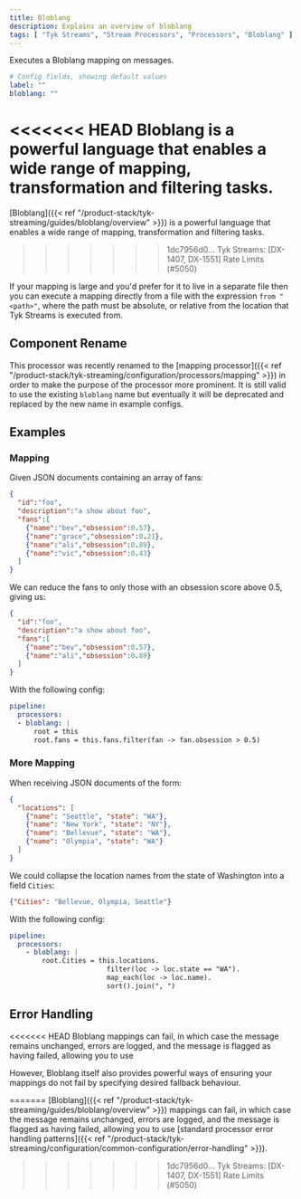 ```yaml
---
title: Bloblang
description: Explains an overview of bloblang
tags: [ "Tyk Streams", "Stream Processors", "Processors", "Bloblang" ]
---
```


<!-- TODO: add a link -->
Executes a Bloblang mapping on messages.

```yml
# Config fields, showing default values
label: ""
bloblang: ""
```

<<<<<<< HEAD
Bloblang is a powerful language that enables a wide range of mapping, transformation and filtering tasks.
=======
[Bloblang]({{< ref "/product-stack/tyk-streaming/guides/bloblang/overview" >}}) is a powerful language that enables a wide range of mapping, transformation and filtering tasks.
>>>>>>> 1dc7956d0... Tyk Streams: [DX-1407, DX-1551] Rate Limits (#5050)

If your mapping is large and you'd prefer for it to live in a separate file then you can execute a mapping directly from a file with the expression `from "<path>"`, where the path must be absolute, or relative from the location that Tyk Streams is executed from.

## Component Rename

<!-- TODO: add mapping processor and link to it -->
This processor was recently renamed to the [mapping processor]({{< ref "/product-stack/tyk-streaming/configuration/processors/mapping" >}}) in order to make the purpose of the processor more prominent. It is still valid to use the existing `bloblang` name but eventually it will be deprecated and replaced by the new name in example configs.

## Examples

### Mapping

Given JSON documents containing an array of fans:

```json
{
  "id":"foo",
  "description":"a show about foo",
  "fans":[
    {"name":"bev","obsession":0.57},
    {"name":"grace","obsession":0.21},
    {"name":"ali","obsession":0.89},
    {"name":"vic","obsession":0.43}
  ]
}
```

We can reduce the fans to only those with an obsession score above 0.5, giving us:

```json
{
  "id":"foo",
  "description":"a show about foo",
  "fans":[
    {"name":"bev","obsession":0.57},
    {"name":"ali","obsession":0.89}
  ]
}
```

With the following config:

```yaml
pipeline:
  processors:
  - bloblang: |
      root = this
      root.fans = this.fans.filter(fan -> fan.obsession > 0.5)
```

### More Mapping

When receiving JSON documents of the form:

```json
{
  "locations": [
    {"name": "Seattle", "state": "WA"},
    {"name": "New York", "state": "NY"},
    {"name": "Bellevue", "state": "WA"},
    {"name": "Olympia", "state": "WA"}
  ]
}
```

We could collapse the location names from the state of Washington into a field `Cities`:

```json
{"Cities": "Bellevue, Olympia, Seattle"}
```

With the following config:

```yaml
pipeline:
  processors:
    - bloblang: |
        root.Cities = this.locations.
                        filter(loc -> loc.state == "WA").
                        map_each(loc -> loc.name).
                        sort().join(", ")
```

## Error Handling

<<<<<<< HEAD
Bloblang mappings can fail, in which case the message remains unchanged, errors are logged, and the message is flagged as having failed, allowing you to use
<!-- TODO - add link [standard processor error handling patterns](/docs/configuration/error_handling). -->

However, Bloblang itself also provides powerful ways of ensuring your mappings do not fail by specifying desired fallback behaviour.
<!-- TODO - add link which you can read about [in this section](/docs/guides/bloblang/about#error-handling). -->
=======
[Bloblang]({{< ref "/product-stack/tyk-streaming/guides/bloblang/overview" >}}) mappings can fail, in which case the message remains unchanged, errors are logged, and the message is flagged as having failed, allowing you to use [standard processor error handling patterns]({{< ref "/product-stack/tyk-streaming/configuration/common-configuration/error-handling" >}}).

<!-- TODO add fallback link -->

<!-- However, [Bloblang]({{< ref "/product-stack/tyk-streaming/guides/bloblang/overview" >}}) itself also provides powerful ways of ensuring your mappings do not fail by specifying desired [fallback behavior]({{< ref "/product-stack/tyk-streaming/configuration/common-configuration/error-handling" >}}). -->
>>>>>>> 1dc7956d0... Tyk Streams: [DX-1407, DX-1551] Rate Limits (#5050)

